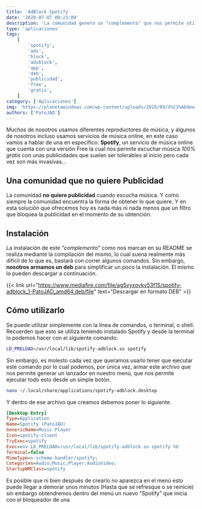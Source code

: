 ```yaml
---
title: 'AdBlock Spotify'
date: '2020-07-07 09:23:00'
description: 'La comunidad genero un "complemento" que nos permite utilizar Spotify sin nececidad de escuchar la molesta publicidad'
type: 'aplicaciones'
tags:
    [
        'spotify',
        'ads',
        'block',
        'adsblock',
        'app',
        'deb',
        'publicidad',
        'free',
        'gratis',
    ]
category: ['Aplicaciones']
img: 'https://planetawindows.com/wp-content/uploads/2016/09/V%C3%ADdeo-43-1200x675.jpg'
authors: ['PatoJAD']
---
```


Muchos de nosotros usamos diferentes reproductores de música, y algunos de nosotros incluso usamos servicios de música online, en este caso vamos a hablar de una en específico: **Spotify**, un servicio de música online que cuenta con una versión Free la cual nos permite escuchar música _100% gratis_ con unas publicidades que suelen ser tolerables al inicio pero cada vez son más invasivas…

## Una comunidad que no quiere Publicidad

La comunidad **no quiere publicidad** cuando escucha música. Y como siempre la comunidad encuentra la forma de obtener lo que quiere. Y en esta solución que ofrecemos hoy es nada más ni nada menos que un filtro que bloquea la publicidad en el momento de su obtención.

## Instalación

La instalación de este _“complemento”_ como nos marcan en su README se realiza mediante la compilación del mismo, lo cual suena realmente más difícil de lo que es, bastará con correr algunos comandos. Sin embargo, **nosotros armamos un deb** para simplificar un poco la instalación. El mismo lo pueden descargar a continuación.

{{< link url="https://www.mediafire.com/file/ag5vyxovkv53f15/spotify-adblock_1-PatoJAD_amd64.deb/file" text="Descargar en formato DEB" >}}

## Cómo utilizarlo

Se puede utilizar simplemente con la línea de comandos, o terminal, o shell. Recuerden que esto se utiliza teniendo instalado Spotify y desde la terminal lo podemos hacer con el siguiente comando:

```zsh
LD_PRELOAD=/usr/local/lib/spotify-adblock.so spotify
```

Sin embargo, es molesto cada vez que queramos usarlo tener que ejecutar este comando por lo cual podemos, por única vez, armar este archivo que nos permite generar un lanzador en nuestro menú, que nos permite ejecutar todo esto desde un simple botón.

```zsh
nano ~/.local/share/applications/spotify-adblock.desktop
```

Y dentro de ese archivo que creamos debemos poner lo siguiente.

```cfg
[Desktop Entry]
Type=Application
Name=Spotify (PatoJAD)
GenericName=Music Player
Icon=spotify-client
TryExec=spotify
Exec=env LD_PRELOAD=/usr/local/lib/spotify-adblock.so spotify %U
Terminal=false
MimeType=x-scheme-handler/spotify;
Categories=Audio;Music;Player;AudioVideo;
StartupWMClass=spotify
```

Es posible que ni bien después de crearlo no aparezca en el menú esto puede llegar a demorar unos minutos (Hasta que se refresque o se reinicie) sin embargo obtendremos dentro del menú un nuevo “Spotify” que inicia con el bloqueador de una
